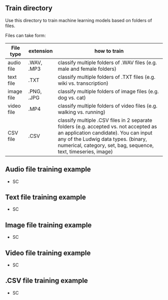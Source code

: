 ## Train directory 

Use this directory to train machine learning models based on folders of files.

Files can take form:

| File type | extension | how to train | 
| ------------- |-------------| -------------| 
| audio file | .WAV, .MP3 | classify multiple folders of .WAV files (e.g. male and female folders) | 
| text file | .TXT | classify multiple folders of .TXT files (e.g. wiki vs. transcription) | 
| image file | .PNG, .JPG | classify multiple folders of image files (e.g. dog vs. cat) | 
| video file | .MP4 | classify multiple folders of video files (e.g. walking vs. running) | 
| CSV file | .CSV | classify multiple .CSV files in 2 separate folders (e.g. accepted vs. not accepted as an application candidate). You can input any of the Ludwig data types. (binary, numerical, category, set, bag, sequence, text, timeseries, image) | 

## Audio file training example
* SC 

## Text file training example 
* SC

## Image file training example
* SC 

## Video file training example 
* SC

## .CSV file training example
* SC 
